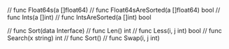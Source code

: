 // func Float64s(a []float64)
// func Float64sAreSorted(a []float64) bool
// func Ints(a []int)
// func IntsAreSorted(a []int) bool

// func Sort(data Interface)
// func Len() int
// func Less(i, j int) bool
// func Search(x string) int
// func Sort()
// func Swap(i, j int)
